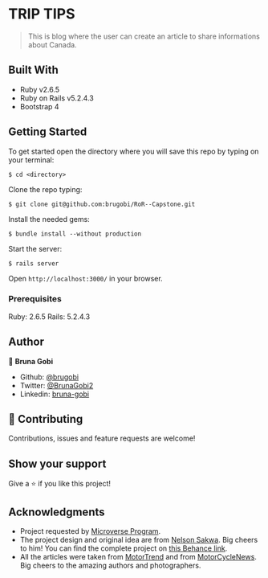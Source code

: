 # TRIP TIPS

> This is blog where the user can create an article to share informations about Canada.

## Built With

- Ruby v2.6.5
- Ruby on Rails v5.2.4.3
- Bootstrap 4

## Getting Started

To get started open the directory where you will save this repo by typing on your terminal:

```
$ cd <directory>
```

Clone the repo typing:

```
$ git clone git@github.com:brugobi/RoR--Capstone.git
```

Install the needed gems:

```
$ bundle install --without production
```

 Start the server:

```
$ rails server
```

Open `http://localhost:3000/` in your browser.

### Prerequisites

Ruby: 2.6.5
Rails: 5.2.4.3

## Author

👤 **Bruna Gobi**

- Github: [@brugobi](https://github.com/brugobi)
- Twitter: [@BrunaGobi2](https://twitter.com/BrunaGobi2)
- Linkedin: [bruna-gobi](https://www.linkedin.com/in/bruna-gobi/)

## 🤝 Contributing

Contributions, issues and feature requests are welcome!

## Show your support

Give a ⭐️ if you like this project!

## Acknowledgments

- Project requested by [Microverse Program](https://www.microverse.org/).
- The project design and original idea are from [Nelson Sakwa](https://www.behance.net/sakwadesignstudio). Big cheers to him! You can find the complete project on [this Behance link](https://www.behance.net/gallery/14554909/liFEsTlye-Mobile-version).
- All the articles were taken from [MotorTrend](https://www.motortrend.com/) and from [MotorCycleNews](https://www.motorcyclenews.com/). Big cheers to the amazing authors and photographers.

